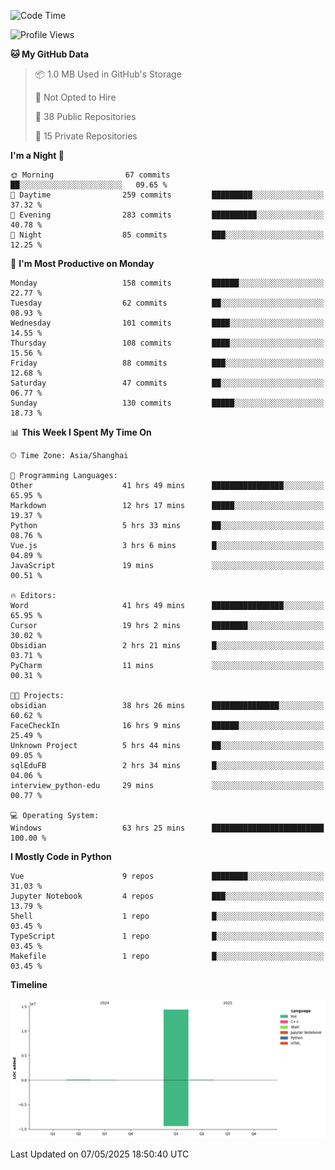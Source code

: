 <!--START_SECTION:waka-->
![Code Time](http://img.shields.io/badge/Code%20Time-229%20hrs%2011%20mins-blue)

![Profile Views](http://img.shields.io/badge/Profile%20Views-0-blue)

**🐱 My GitHub Data** 

> 📦 1.0 MB Used in GitHub's Storage 
 > 
> 🚫 Not Opted to Hire
 > 
> 📜 38 Public Repositories 
 > 
> 🔑 15 Private Repositories 
 > 
**I'm a Night 🦉** 

```text
🌞 Morning                67 commits          ██░░░░░░░░░░░░░░░░░░░░░░░   09.65 % 
🌆 Daytime                259 commits         █████████░░░░░░░░░░░░░░░░   37.32 % 
🌃 Evening                283 commits         ██████████░░░░░░░░░░░░░░░   40.78 % 
🌙 Night                  85 commits          ███░░░░░░░░░░░░░░░░░░░░░░   12.25 % 
```
📅 **I'm Most Productive on Monday** 

```text
Monday                   158 commits         ██████░░░░░░░░░░░░░░░░░░░   22.77 % 
Tuesday                  62 commits          ██░░░░░░░░░░░░░░░░░░░░░░░   08.93 % 
Wednesday                101 commits         ████░░░░░░░░░░░░░░░░░░░░░   14.55 % 
Thursday                 108 commits         ████░░░░░░░░░░░░░░░░░░░░░   15.56 % 
Friday                   88 commits          ███░░░░░░░░░░░░░░░░░░░░░░   12.68 % 
Saturday                 47 commits          ██░░░░░░░░░░░░░░░░░░░░░░░   06.77 % 
Sunday                   130 commits         █████░░░░░░░░░░░░░░░░░░░░   18.73 % 
```


📊 **This Week I Spent My Time On** 

```text
🕑︎ Time Zone: Asia/Shanghai

💬 Programming Languages: 
Other                    41 hrs 49 mins      ████████████████░░░░░░░░░   65.95 % 
Markdown                 12 hrs 17 mins      █████░░░░░░░░░░░░░░░░░░░░   19.37 % 
Python                   5 hrs 33 mins       ██░░░░░░░░░░░░░░░░░░░░░░░   08.76 % 
Vue.js                   3 hrs 6 mins        █░░░░░░░░░░░░░░░░░░░░░░░░   04.89 % 
JavaScript               19 mins             ░░░░░░░░░░░░░░░░░░░░░░░░░   00.51 % 

🔥 Editors: 
Word                     41 hrs 49 mins      ████████████████░░░░░░░░░   65.95 % 
Cursor                   19 hrs 2 mins       ████████░░░░░░░░░░░░░░░░░   30.02 % 
Obsidian                 2 hrs 21 mins       █░░░░░░░░░░░░░░░░░░░░░░░░   03.71 % 
PyCharm                  11 mins             ░░░░░░░░░░░░░░░░░░░░░░░░░   00.31 % 

🐱‍💻 Projects: 
obsidian                 38 hrs 26 mins      ███████████████░░░░░░░░░░   60.62 % 
FaceCheckIn              16 hrs 9 mins       ██████░░░░░░░░░░░░░░░░░░░   25.49 % 
Unknown Project          5 hrs 44 mins       ██░░░░░░░░░░░░░░░░░░░░░░░   09.05 % 
sqlEduFB                 2 hrs 34 mins       █░░░░░░░░░░░░░░░░░░░░░░░░   04.06 % 
interview_python-edu     29 mins             ░░░░░░░░░░░░░░░░░░░░░░░░░   00.77 % 

💻 Operating System: 
Windows                  63 hrs 25 mins      █████████████████████████   100.00 % 
```

**I Mostly Code in Python** 

```text
Vue                      9 repos             ████████░░░░░░░░░░░░░░░░░   31.03 % 
Jupyter Notebook         4 repos             ███░░░░░░░░░░░░░░░░░░░░░░   13.79 % 
Shell                    1 repo              █░░░░░░░░░░░░░░░░░░░░░░░░   03.45 % 
TypeScript               1 repo              █░░░░░░░░░░░░░░░░░░░░░░░░   03.45 % 
Makefile                 1 repo              █░░░░░░░░░░░░░░░░░░░░░░░░   03.45 % 
```



**Timeline**

![Lines of Code chart](https://raw.githubusercontent.com/White1943/White1943/main/assets/bar_graph.png)


 Last Updated on 07/05/2025 18:50:40 UTC
<!--END_SECTION:waka-->
